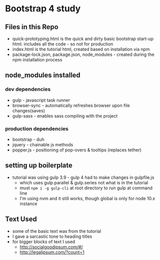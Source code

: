# Bootstrap 4 study

## Files in this Repo
- quick-prototyping.html is the quick and dirty basic bootstrap start-up html. includes all the code - so not for production
- index.html is the tutorial html, created based on installation via npm
- package-lock.json, package.json, node_modules - created during the npm installation process

## node_modules installed

### dev dependencies
- gulp - javascript task runner
- browser-sync - automatically refreshes browser upon file changes(saves)
- gulp-sass - enables sass compiling with the project

### production dependencies
- bootstrap - duh
- jquery - chainable js methods
- popper.js - positioning of pop-overs & tooltips (replaces tether)

## setting up boilerplate

- tutorial was using gulp 3.9 - gulp 4 had to make changes in gulpfile.js
  - which uses gulp.parallel & gulp.series not what is in the tutorial
  - must ```npm i -g gulp-cli``` at root directory to run gulp at command line
  - I'm using nvm and it still works, though global is only for node 10.x instance

## Text Used
- some of the basic text was from the tutorial
- I gave a sarcastic tone to heading titles
- for bigger blocks of text I used
  - http://socialgoodipsum.com/#/
  - http://legalipsum.com/?count=1